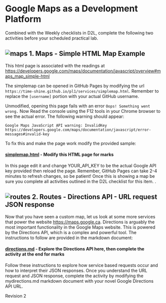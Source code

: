 # Google Maps as a Development Platform

Combined with the Weekly checklists in D2L, complete the following two activities before your scheduled practical lab. 


## ![maps](https://mapsplatform.google.com/static/images/icons/header/NAV_Products_Supernav_Icon_01-Maps.svg) 1. Maps - Simple HTML Map Example

This html page is associated with the readings at https://developers.google.com/maps/documentation/javascript/overview#maps_map_simple-html

The simplemap can be opened in GitHub Pages by modifying the url `https://time-shine.github.io/pl1/services/simplemap.html`. Remember to replace the `[username]` portion with your actual GitHub username. 

Unmodified, opening this page fails with an error `Oops! Something went wrong.` Now Read the console using the F12 tools in your Chrome browser to see the actual error. The following warning should appear:
```
Google Maps JavaScript API warning: InvalidKey https://developers.google.com/maps/documentation/javascript/error-messages#invalid-key
```
To fix this and make the page work modify the provided sample:
#### [simplemap.html](simplemap.html) - Modify this HTML page for marks
In this page edit it and change YOUR_API_KEY to be the actual Google API key provided then reload the page. Remember, GitHub Pages can take 2-4 minutes to refresh changes, so be patient! Once this is showing a map be sure you complete all activities outlined in the D2L checklist for this item. . 


## ![routes](https://mapsplatform.google.com/static/images/icons/header/NAV_Products_Supernav_Icon_02-Routes.svg) 2. Routes - Directions API - URL request JSON response

Now that you have seen a custom map, let us look at some more services that power the website https://maps.google.ca. Directions is arguably the most important functionality in the Google Maps website. This is powered by the Directions API, which is a complex and powerful tool. 
The instructions to follow are provided in the markdown document: 
#### [directions.md](directions.md) - Explore the Directions API here, then complete the activity at the end for marks
Follow these instructions to explore how service based requests occur and how to interpret their JSON responses. Once you understand the URL request and JSON response,  complete the activity by modifying the mydirections.md markdown document with your novel Google Directions API URL. 

Revision 2
